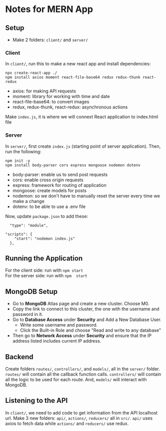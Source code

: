 # Notes for MERN App

## Setup

- Make 2 folders: ```client/``` and ```server/```

### Client

In ```client/```, run this to make a new react app and install dependencies:
```
npx create-react-app ./
npm install axios moment react-file-base64 redux redux-thunk react-redux
```
- axios: for making API requests
- moment: library for working with time and date
- react-file-base64: to convert images
- redux, redux-thunk, react-redux: asynchronous actions

Make ```index.js```, it is where we will connext React application to index.html file

### Server

In ```server/```, first create ```index.js``` (starting point of server application). Then, run the following:
```
npm init -y
npm install body-parser cors express mongoose nodemon dotenv
```
- body-parser: enable us to send post requests
- cors: enable cross origin requests
- express: framework for routing of application
- mongoose: create models for posts
- nodemon: so we don't have to manually reset the server every time we make a change
- dotenv: to be able to use a .env file

Now, update ```package.json``` to add these:
```
  "type": "module",
```
```
"scripts": {
    "start": "nodemon index.js"
  },
```

## Running the Application

For the client side: run with ```npm start``` <br>
For the server side: run with ```npm  start```

## MongoDB Setup

- Go to **MongoDB** Atlas page and create a new cluster. Choose M0. 
- Copy the link to connect to this cluster, the one with the username and password in it.
- Go to **Database Access** under **Security** and Add a New Database User.
  - Write some username and password.
  - Click the Built-in Role and choose "Read and write to any database"
- Then go to **Network Access** under **Security** and ensure that the IP address listed includes current IP address. 

## Backend

Create folders ```routes/```, ```controllers/```, and ```models/```, all in the ```server/``` folder. ```routes/``` will contain all the callback function calls. ```controllers/``` will contain all the logic to be used for each route. And, ```models/``` will interact with MongoDB. 

## Listening to the API

In ```client/```, we need to add code to get information from the API localhost url. Make 3 new folders: ```api/```, ```actions/```, ```reducers/``` all in ```src/```. ```api/``` uses axios to fetch data while ```actions/``` and ```reducers/``` use redux. 